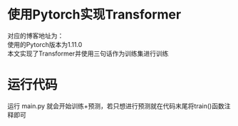 # 使用Pytorch实现Transformer
对应的博客地址为： \
使用的Pytorch版本为1.11.0\
本文实现了Transformer并使用三句话作为训练集进行训练

# 运行代码
运行 main.py 就会开始训练+预测，若只想进行预测就在代码末尾将train()函数注释即可